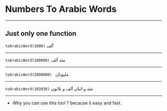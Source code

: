 # Numbers To Arabic Words

---

## Just only one function

`toArabicWord(1000)`
ألف

---

`toArabicWord(100000)`
مئه ألف

---

`toArabicWord(2000000) `
مليونان

---

`toArabicWord(102030)`
مئه و اثنان ألف و ثلاثون

---

- Why you can use this tool ? because it easy and fast.
